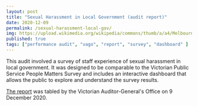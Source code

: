 ```yaml
---
layout: post
title: "Sexual Harassment in Local Government (audit report)"
date: 2020-12-09
permalink: /sexual-harassment-local-gov/
img: https://upload.wikimedia.org/wikipedia/commons/thumb/a/a4/Melbourne_Town_Hall_October_2023.jpg/960px-Melbourne_Town_Hall_October_2023.jpg
published: true
tags: ["performance audit", "vago", "report", "survey", "dashboard" ]
---
```


This audit involved a survey of staff experience of sexual harassment in local government. It was designed to be comparable to the Victorian Public Service People Matters Survey and includes an interactive dashboard that allows the public to explore and understand the survey results.

[The report](https://www.audit.vic.gov.au/report/sexual-harassment-local-government?) was tabled by the Victorian Auditor-General's Office on 9 December 2020.
